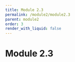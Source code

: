 ```yaml
---
title: Module 2.3
permalink: /module2/module2.3
parent: module2
order: 3
render_with_liquid: false
---
```


# Module 2.3
